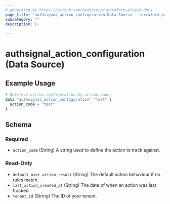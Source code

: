 ```yaml
---
# generated by https://github.com/hashicorp/terraform-plugin-docs
page_title: "authsignal_action_configuration Data Source - terraform-provider-authsignal"
subcategory: ""
description: |-
  
---
```


# authsignal_action_configuration (Data Source)



## Example Usage

```terraform
# Retrieve action configuration by action code.
data "authsignal_action_configuration" "test" {
  action_code = "test"
}
```

<!-- schema generated by tfplugindocs -->
## Schema

### Required

- `action_code` (String) A string used to define the action to track against.

### Read-Only

- `default_user_action_result` (String) The default action behaviour if no rules match.
- `last_action_created_at` (String) The date of when an action was last tracked.
- `tenant_id` (String) The ID of your tenant.
